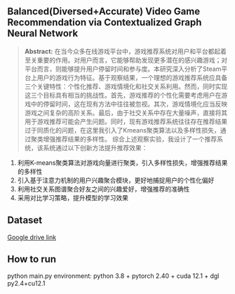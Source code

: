 ## Balanced(Diversed+Accurate) Video Game Recommendation via Contextualized Graph Neural Network

> **Abstract:** 
在当今众多在线游戏平台中，游戏推荐系统对用户和平台都起着至关重要的作用。对用户而言，它能够帮助发现更多潜在的感兴趣游戏；对平台而言，则能够提升用户停留时间和参与度。本研究深入分析了Steam平台上用户的游戏行为特征。基于观察结果，一个理想的游戏推荐系统应具备三个关键特性：个性化推荐、游戏情境化和社交关系利用。然而，同时实现这三个目标具有相当的挑战性。首先，游戏推荐的个性化需要考虑用户在游戏中的停留时间，这在现有方法中往往被忽视。其次，游戏情境化应当反映游戏之间复杂的高阶关系。最后，由于社交关系中存在大量噪声，直接将其用于游戏推荐可能会产生问题。同时，现有游戏推荐系统往往存在推荐结果过于同质化的问题，在这里我引入了Kmeans聚类算法以及多样性损失，通过聚类增强推荐结果的多样性。
综合上述观察实验，我设计了一个推荐系统，该系统通过以下创新方法提升推荐效果：
1. 利用K-means聚类算法对游戏向量进行聚类，引入多样性损失，增强推荐结果的多样性
2. 引入基于注意力机制的用户兴趣聚合模块，更好地捕捉用户的个性化偏好
3. 利用社交关系图谱聚合好友之间的兴趣爱好，增强推荐的准确性
4. 采用对比学习策略，提升模型的学习效果

## Dataset

[Google drive link](https://drive.google.com/file/d/1F9kr_YWimBtexJEH-zkDzCOwl1q7GmFp/view)


## How to run
python main.py
environment: python 3.8 + pytorch 2.40 + cuda 12.1 + dgl py2.4+cu12.1


